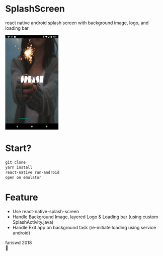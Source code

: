 # SplashScreen
react native android splash screen with background image, logo, and loading bar

<img src="https://raw.githubusercontent.com/fariswd/splashscreen/master/ss.png" height="300">

# Start?
```
git clone
yarn install
react-native run-android
open on emulator
```

# Feature
- Use react-native-splash-screen
- Handle Background Image, layered Logo & Loading bar (using custom SplashActivity.java)
- Handle Exit app on background task (re-initiate loading using service android)

fariswd 2018  
:rocket: